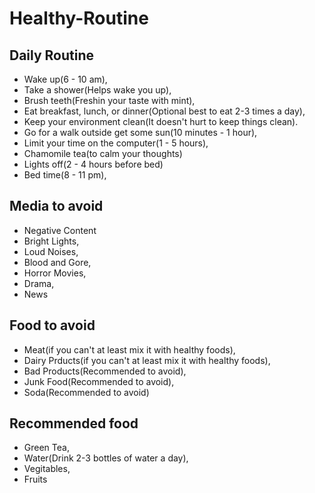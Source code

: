 # Healthy-Routine
## Daily Routine

- Wake up(6 - 10 am),
- Take a shower(Helps wake you up),
- Brush teeth(Freshin your taste with mint),
- Eat breakfast, lunch, or dinner(Optional best to eat 2-3 times a day),
- Keep your environment clean(It doesn't hurt to keep things clean).
- Go for a walk outside get some sun(10 minutes - 1 hour),
- Limit your time on the computer(1 - 5 hours),
- Chamomile tea(to calm your thoughts)
- Lights off(2 - 4 hours before bed)
- Bed time(8 - 11 pm),

## Media to avoid

- Negative Content
- Bright Lights,
- Loud Noises,
- Blood and Gore,
- Horror Movies,
- Drama,
- News

## Food to avoid

- Meat(if you can't at least mix it with healthy foods),
- Dairy Prducts(if you can't at least mix it with healthy foods),
- Bad Products(Recommended to avoid),
- Junk Food(Recommended to avoid),
- Soda(Recommended to avoid)

## Recommended food

- Green Tea,
- Water(Drink 2-3 bottles of water a day),
- Vegitables,
- Fruits
